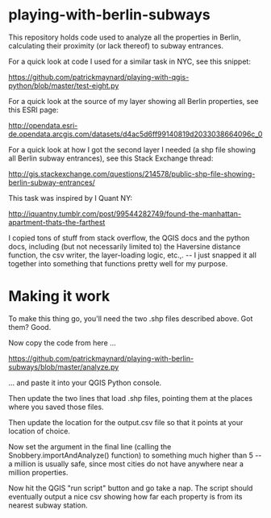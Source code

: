 # playing-with-berlin-subways
This repository holds code used to analyze all the properties in Berlin, calculating their proximity (or lack thereof) to subway entrances.

For a quick look at code I used for a similar task in NYC, see this snippet:

https://github.com/patrickmaynard/playing-with-qgis-python/blob/master/test-eight.py

For a quick look at the source of my layer showing all Berlin properties, see this ESRI page:

http://opendata.esri-de.opendata.arcgis.com/datasets/d4ac5d6ff99140819d2033038664096c_0

For a quick look at how I got the second layer I needed (a shp file showing all Berlin subway entrances), see this Stack Exchange thread: 

http://gis.stackexchange.com/questions/214578/public-shp-file-showing-berlin-subway-entrances/

This task was inspired by I Quant NY:

http://iquantny.tumblr.com/post/99544282749/found-the-manhattan-apartment-thats-the-farthest

I copied tons of stuff from stack overflow, the QGIS docs and the python docs, including (but not necessarily limited to) the Haversine distance function, the csv writer, the layer-loading logic, etc.,. -- I just snapped it all together into something that functions pretty well for my purpose. 

# Making it work

To make this thing go, you'll need the two .shp files described above. Got them? Good.  

Now copy the code from here ...

https://github.com/patrickmaynard/playing-with-berlin-subways/blob/master/analyze.py 

... and paste it into your QGIS Python console. 

Then update the two lines that load .shp files, pointing them at the places where you saved those files.

Then update the location for the output.csv file so that it points at your location of choice. 

Now set the argument in the final line (calling the Snobbery.importAndAnalyze() function) to something much higher than 5 -- a million is usually safe, since most cities do not have anywhere near a million properties.

Now hit the QGIS "run script" button and go take a nap. The script should eventually output a nice csv showing how far each property is from its nearest subway station. 

